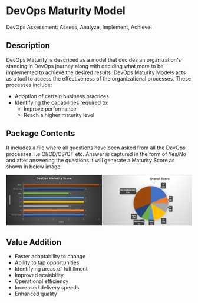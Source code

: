 # DevOps Maturity Model 

<!-- ![MModel](https://devops.com/wp-content/uploads/2017/07/Assess.jpg) -->

DevOps Assessment: Assess, Analyze, Implement, Achieve!

## Description

DevOps Maturity is described as a model that decides an organization's standing in DevOps journey along with deciding what more to be implemented to achieve the desired results.
DevOps Maturity Models acts as a tool to access the effectiveness of the organizational processes. 
These processes include:

- Adoption of certain business practices
- Identifying the capabilities required to:
  * Improve performance
  * Reach a higher maturity level

## Package Contents

It includes a file where all questions have been asked from all the DevOps processes. i.e CI/CD/CS/CT etc.
Answer is captured in the form of Yes/No and after answering the questions it will generate a Maturity Score as shown in below image:

![mm](../../../static/img/mm.PNG) 

## Value Addition

- Faster adaptability to change
- Ability to tap opportunities
- Identifying areas of fulfillment
- Improved scalability
- Operational efficiency
- Increased delivery speeds
- Enhanced quality